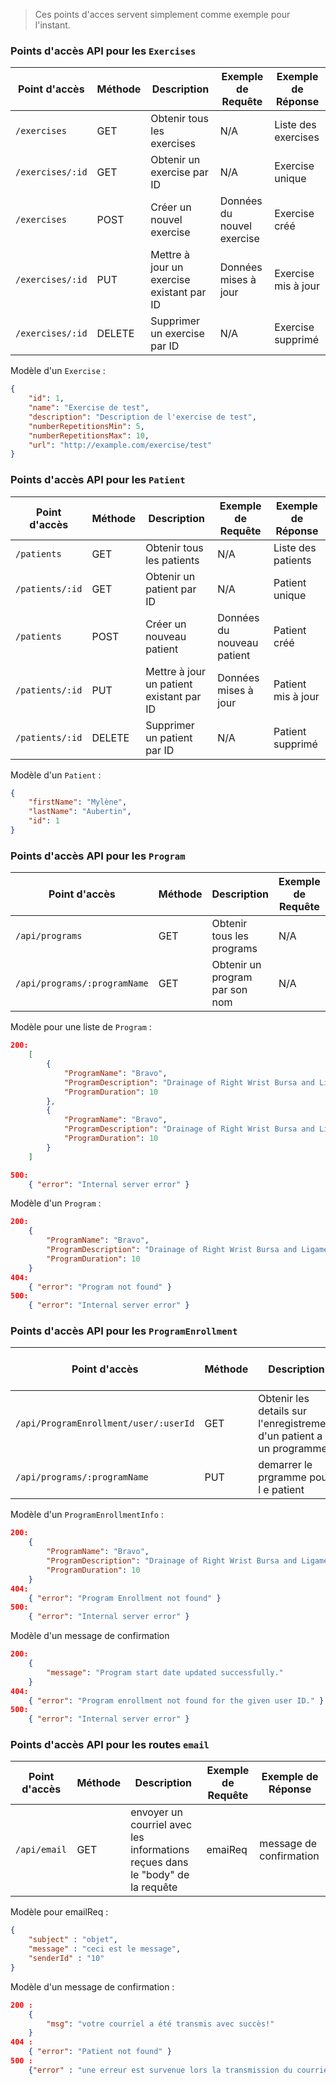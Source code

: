 > Ces points d'acces servent simplement comme exemple pour l'instant. 

### Points d'accès API pour les `Exercises`
| Point d'accès           | Méthode | Description                                 | Exemple de Requête | Exemple de Réponse |
|--------------------------|--------|---------------------------------------------|-----------------|-------------------|
| `/exercises`            | GET    | Obtenir tous les exercises                 | N/A             | Liste des exercises |
| `/exercises/:id`        | GET    | Obtenir un exercise par ID                 | N/A             | Exercise unique     |
| `/exercises`            | POST   | Créer un nouvel exercise                   | Données du nouvel exercise | Exercise créé     |
| `/exercises/:id`        | PUT    | Mettre à jour un exercise existant par ID | Données mises à jour | Exercise mis à jour |
| `/exercises/:id`        | DELETE | Supprimer un exercise par ID               | N/A             | Exercise supprimé   |

Modèle d'un `Exercise` :
```json
{
    "id": 1,
    "name": "Exercise de test",
    "description": "Description de l'exercise de test",
    "numberRepetitionsMin": 5,
    "numberRepetitionsMax": 10,
    "url": "http://example.com/exercise/test"
}
```

### Points d'accès API pour les `Patient`
| Point d'accès           | Méthode | Description                                 | Exemple de Requête | Exemple de Réponse |
|--------------------------|--------|---------------------------------------------|-----------------|-------------------|
| `/patients`             | GET    | Obtenir tous les patients                  | N/A             | Liste des patients  |
| `/patients/:id`         | GET    | Obtenir un patient par ID                  | N/A             | Patient unique     |
| `/patients`             | POST   | Créer un nouveau patient                   | Données du nouveau patient | Patient créé     |
| `/patients/:id`         | PUT    | Mettre à jour un patient existant par ID  | Données mises à jour | Patient mis à jour |
| `/patients/:id`         | DELETE | Supprimer un patient par ID               | N/A             | Patient supprimé   |

Modèle d'un `Patient` :
```json
{
    "firstName": "Mylène",
    "lastName": "Aubertin",
    "id": 1
}
```

### Points d'accès API pour les `Program`
| Point d'accès           | Méthode | Description                                 | Exemple de Requête | Exemple de Réponse |
|--------------------------|--------|---------------------------------------------|-----------------|-------------------|
| `/api/programs`           | GET    | Obtenir tous les programs                | N/A             | Liste de `program`  |
| `/api/programs/:programName`       | GET    | Obtenir un program par son nom                | N/A             | Programme unique     |

Modèle pour une liste de `Program` :
```json
200:
    [
        {
            "ProgramName": "Bravo",
            "ProgramDescription": "Drainage of Right Wrist Bursa and Ligament, Perc Approach",
            "ProgramDuration": 10
        },
        {
            "ProgramName": "Bravo",
            "ProgramDescription": "Drainage of Right Wrist Bursa and Ligament, Perc Approach",
            "ProgramDuration": 10
        }
    ]

500:
    { "error": "Internal server error" }
```

Modèle d'un `Program` :
```json
200:
    {
        "ProgramName": "Bravo",
        "ProgramDescription": "Drainage of Right Wrist Bursa and Ligament, Perc Approach",
        "ProgramDuration": 10
    }
404:
    { "error": "Program not found" }
500:
    { "error": "Internal server error" }
```

### Points d'accès API pour les `ProgramEnrollment`
| Point d'accès           | Méthode | Description                                 | Exemple de Requête | Exemple de Réponse |
|--------------------------|--------|---------------------------------------------|-----------------|-------------------|
| `/api/ProgramEnrollment/user/:userId`           | GET    | Obtenir les details sur l'enregistrement d'un patient a un programme                | N/A             | `ProgramEnrollmentInfo`  |
| `/api/programs/:programName`       | PUT    |  demarrer le prgramme pour l e patient                | `{userId : 3}`             | message de confirmation    |

Modèle d'un `ProgramEnrollmentInfo` :
```json
200:
    {
        "ProgramName": "Bravo",
        "ProgramDescription": "Drainage of Right Wrist Bursa and Ligament, Perc Approach",
        "ProgramDuration": 10
    }
404:
    { "error": "Program Enrollment not found" }
500:
    { "error": "Internal server error" }
```
Modèle d'un message de confirmation

```json
200:
    { 
        "message": "Program start date updated successfully." 
    }
404:
    { "error": "Program enrollment not found for the given user ID." }
500:
    { "error": "Internal server error" }
```

### Points d'accès API pour les routes `email`
| Point d'accès           | Méthode | Description                                 | Exemple de Requête | Exemple de Réponse |
|--------------------------|--------|---------------------------------------------|-----------------|-------------------|
| `/api/email`           | GET    | envoyer un courriel avec les informations reçues dans le "body" de la requête              | emaiReq            | message de confirmation  |

Modèle pour emailReq :
```json
{
    "subject" : "objet",
    "message" : "ceci est le message",
    "senderId" : "10"
}
```

Modèle d'un message de confirmation :

```json
200 :
    {
        "msg": "votre courriel a été transmis avec succès!"
    }
404 :
    { "error": "Patient not found" }
500 :
    {"error" : "une erreur est survenue lors la transmission du courriel veuillez contacter votre administrateur si le problème persiste"}
```

